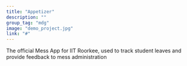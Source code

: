 ```yaml
---
title: "Appetizer"
description: ""
group_tag: "mdg"
image: "demo_project.jpg" 
link: "#"
---
```


The official Mess App for IIT Roorkee, used to track student leaves and provide feedback to mess administration